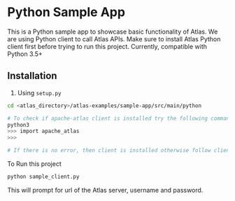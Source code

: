 # Python Sample App

This is a Python sample app to showcase basic functionality of Atlas. We are using Python client
to call Atlas APIs. Make sure to install Atlas Python client first before trying to run this project. Currently, compatible with Python 3.5+

## Installation

1. Using `setup.py`

```bash
cd <atlas_directory>/atlas-examples/sample-app/src/main/python

# To check if apache-atlas client is installed try the following command
python3
>>> import apache_atlas
>>>

# If there is no error, then client is installed otherwise follow client Readme file to install it first.
```


To Run this project

```bash
python sample_client.py
```
This will prompt for url of the Atlas server, username and password.
